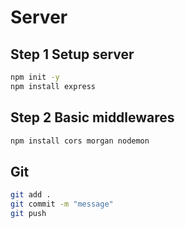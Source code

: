 # Server
## Step 1 Setup server

```bash
npm init -y
npm install express
```

## Step 2 Basic middlewares
```bash
npm install cors morgan nodemon
```


## Git
```bash
git add .
git commit -m "message"
git push
```
